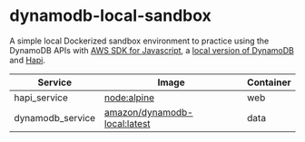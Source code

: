 # dynamodb-local-sandbox

A simple local Dockerized sandbox environment to practice using the DynamoDB APIs with [AWS SDK for Javascript](https://docs.aws.amazon.com/sdk-for-javascript/index.html), a [local version of DynamoDB](https://docs.aws.amazon.com/amazondynamodb/latest/developerguide/DynamoDBLocal.DownloadingAndRunning.html) and [Hapi](https://hapi.dev/).

| Service          | Image                                                                          | Container |
| -                | -                                                                              | -         |
| hapi_service     | [node:alpine](https://hub.docker.com/_/node)                                   | web       |
| dynamodb_service | [amazon/dynamodb-local:latest](https://hub.docker.com/r/amazon/dynamodb-local) | data      |
